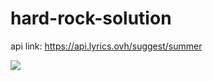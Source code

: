 # hard-rock-solution
api link: https://api.lyrics.ovh/suggest/summer

![]('images/hard-rock-song-lyric-app-preview.png')
